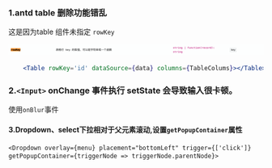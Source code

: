 ### 1.antd table 删除功能错乱

这是因为table 组件未指定 `rowKey`

![image-20220623162616305](../../../image/image-20220623162616305.png)

```jsx
    <Table rowKey='id' dataSource={data} columns={TableColums}></Table>
```

### 2.`<Input>` onChange 事件执行 setState 会导致输入很卡顿。

使用`onBlur`事件

#### 3.Dropdown、select下拉相对于父元素滚动,设置`getPopupContainer`属性

```react
<Dropdown overlay={menu} placement="bottomLeft" trigger={['click']} getPopupContainer={triggerNode => triggerNode.parentNode}>
```

